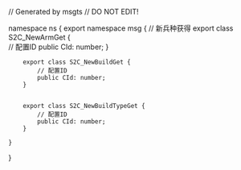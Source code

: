 // Generated by msgts
// DO NOT EDIT!

namespace ns {
	export namespace msg {
		// 新兵种获得
		export class S2C_NewArmGet {	
			// 配置ID
			public CId: number; 
		}
		
		
		export class S2C_NewBuildGet {	
			// 配置ID
			public CId: number; 
		}
		
		
		export class S2C_NewBuildTypeGet {	
			// 配置ID
			public CId: number; 
		}
		
	}
}
